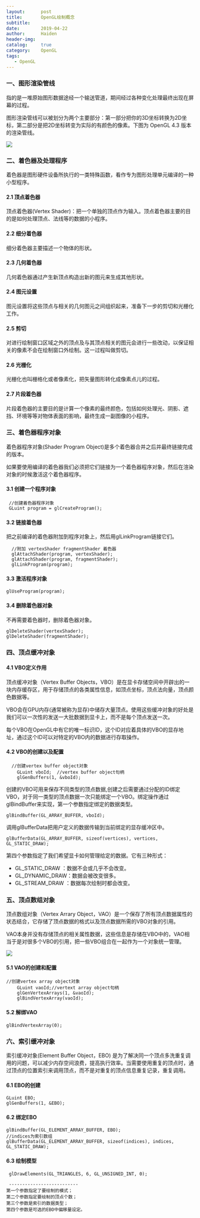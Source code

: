 ```yaml
---
layout:      post
title:       OpenGL绘制概念
subtitle: 
date:        2019-04-22
author:      Haiden
header-img:   
catalog:     true
category:    OpenGL
tags: 
   - OpenGL
---
```



### 一、图形渲染管线

指的是一堆原始图形数据途经一个输送管道，期间经过各种变化处理最终出现在屏幕的过程。

图形渲染管线可以被划分为两个主要部分：第一部分把你的3D坐标转换为2D坐标，第二部分是把2D坐标转变为实际的有颜色的像素。下图为 OpenGL 4.3 版本的渲染管线。

![](http://images.cronusliang.me/OpenGL/Opengl_pipeline.png)



### 二、着色器及处理程序

着色器是图形硬件设备所执行的一类特殊函数，看作专为图形处理单元编译的一种小型程序。

#### 2.1 顶点着色器

顶点着色器(Vertex Shader)：把一个单独的顶点作为输入。顶点着色器主要的目的是如何处理顶点、法线等的数据的小程序。

#### 2.2 细分着色器

细分着色器主要描述一个物体的形状。

#### 2.3 几何着色器

几何着色器通过产生新顶点构造出新的图元来生成其他形状。

#### 2.4 图元设置

图元设置将这些顶点与相关的几何图元之间组织起来，准备下一步的剪切和光栅化工作。

#### 2.5 剪切

对进行绘制窗口区域之外的顶点及与其顶点相关的图元会进行一些改动，以保证相关的像素不会在绘制窗口外绘制。这一过程叫做剪切。

#### 2.6 光栅化

光栅化也叫栅格化或者像素化，把矢量图形转化成像素点儿的过程。

#### 2.7 片段着色器

片段着色器的主要目的是计算一个像素的最终颜色，包括如何处理光、阴影、遮挡、环境等等对物体表面的影响，最终生成一副图像的小程序。



### 三、着色器程序对象

着色器程序对象(Shader Program Object)是多个着色器合并之后并最终链接完成的版本。

如果要使用编译的着色器我们必须把它们链接为一个着色器程序对象，然后在渲染对象的时候激活这个着色器程序。

#### 3.1 创建一个程序对象

```
 //创建着色器程序对象
 GLuint program = glCreateProgram();
```

#### 3.2 链接着色器

把之前编译的着色器附加到程序对象上，然后用glLinkProgram链接它们。

```
  //附加 vertexShader fragmentShader 着色器
  glAttachShader(program, vertexShader);
  glAttachShader(program, fragmentShader);
  glLinkProgram(program);
```

#### 3.3 激活程序对象

```
glUseProgram(program);
```

#### 3.4 删除着色器对象

不再需要着色器时，删除着色器对象。

```
glDeleteShader(vertexShader);
glDeleteShader(fragmentShader);
```



### 四、顶点缓冲对象

#### 4.1 VBO定义作用

顶点缓冲对象（Vertex Buffer Objects，VBO）是在显卡存储空间中开辟出的一块内存缓存区，用于存储顶点的各类属性信息，如顶点坐标，顶点法向量，顶点颜色数据等。

VBO会在GPU内存(通常被称为显存)中储存大量顶点。使用这些缓冲对象的好处是我们可以一次性的发送一大批数据到显卡上，而不是每个顶点发送一次。

每个VBO在OpenGL中有它的唯一标识ID，这个ID对应着具体的VBO的显存地址，通过这个ID可以对特定的VBO内的数据进行存取操作。

#### 4.2 VBO的创建以及配置

```
  //创建vertex buffer object对象
	GLuint vboId;  //vertex buffer object句柄
	glGenBuffers(1, &vboId);
```

创建的VBO可用来保存不同类型的顶点数据,创建之后需要通过分配的ID绑定VBO，对于同一类型的顶点数据一次只能绑定一个VBO。绑定操作通过glBindBuffer来实现，第一个参数指定绑定的数据类型。

```
glBindBuffer(GL_ARRAY_BUFFER, vboId);  
```

调用glBufferData把用户定义的数据传输到当前绑定的显存缓冲区中。

```
glBufferData(GL_ARRAY_BUFFER, sizeof(vertices), vertices, GL_STATIC_DRAW);
```

第四个参数指定了我们希望显卡如何管理给定的数据。它有三种形式：

- GL_STATIC_DRAW ：数据不会或几乎不会改变。
- GL_DYNAMIC_DRAW：数据会被改变很多。
- GL_STREAM_DRAW ：数据每次绘制时都会改变。



### 五、顶点数组对象

顶点数组对象（Vertex Arrary Object，VAO）是一个保存了所有顶点数据属性的状态结合，它存储了顶点数据的格式以及顶点数据所需的VBO对象的引用。

VAO本身并没有存储顶点的相关属性数据，这些信息是存储在VBO中的，VAO相当于是对很多个VBO的引用，把一些VBO组合在一起作为一个对象统一管理。

![](http://images.cronusliang.me/OpenGL/vao.png)

#### 5.1 VAO的创建和配置

```
//创建vertex array object对象   
	GLuint vaoId;//vertext array object句柄
	glGenVertexArrays(1, &vaoId);
	glBindVertexArray(vaoId);
```

#### 5.2 解绑VAO

```
glBindVertexArray(0);
```



### 六、索引缓冲对象

索引缓冲对象(Element Buffer Object，EBO) 是为了解决同一个顶点多洗重复调用的问题，可以减少内存空间浪费，提高执行效率。当需要使用重复的顶点时，通过顶点的位置索引来调用顶点，而不是对重复的顶点信息重复记录，重复调用。

#### 6.1 EBO的创建

```
GLuint EBO;
glGenBuffers(1, &EBO);
```

#### 6.2 绑定EBO

```
glBindBuffer(GL_ELEMENT_ARRAY_BUFFER, EBO);
//indices为索引数组
glBufferData(GL_ELEMENT_ARRAY_BUFFER, sizeof(indices), indices, GL_STATIC_DRAW); 
```

#### 6.3 绘制模型

```
 glDrawElements(GL_TRIANGLES, 6, GL_UNSIGNED_INT, 0);
 
 --------------------------
第一个参数指定了要绘制的模式；
第二个参数指定要绘制的顶点个数；
第三个参数是索引的数据类型；
第四个参数是可选的EBO中偏移量设定。
```

